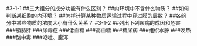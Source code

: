 #3-1-1
##三大组分的成分功能有什么区别？
##内环境中不含什么物质？
##如何判断某细胞的内环境？
##怎样计算某种物质运输过程中穿过膜的层数？
##各组分中某些物质的浓度大小有什么关系？
#3-1-2
##列出下列疾病的成因和危害
###脂肪肝
###尿毒症
###低血糖
###高血糖
###糖尿病
###组织水肿
###发热
###酸中毒
###呕吐、腹泻
